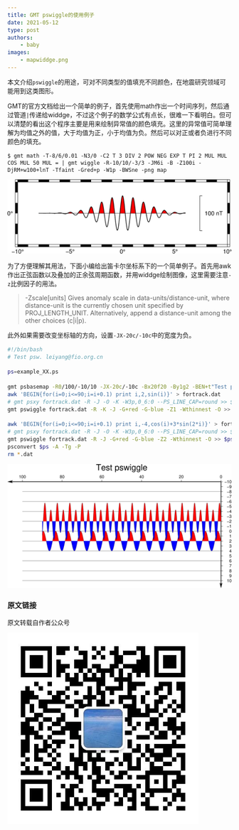 ```yaml
---
title: GMT pswiggle的使用例子
date: 2021-05-12
type: post
authors:
    - baby
images:
    - mapwiddge.png
---
```


本文介绍`pswiggle`的用途，可对不同类型的值填充不同颜色，在地震研究领域可能用到这类图形。


GMT的官方文档给出一个简单的例子，首先使用math作出一个时间序列，然后通过管道`|`传递给widdge，不过这个例子的数学公式有点长，很难一下看明白。但可以清楚的看出这个程序主要是用来绘制异常值的颜色填充。这里的异常值可简单理解为均值之外的值，大于均值为正，小于均值为负。然后可以对正或者负进行不同颜色的填充。

```
$ gmt math -T-8/6/0.01 -N3/0 -C2 T 3 DIV 2 POW NEG EXP T PI 2 MUL MUL COS MUL 50 MUL = | gmt wiggle -R-10/10/-3/3 -JM6i -B -Z100i -DjRM+w100+lnT -Tfaint -Gred+p -W1p -BWSne -png map
```
![](mapwiddge.png)

为了方便理解其用法，下面小编给出笛卡尔坐标系下的一个简单例子。首先用awk作出正弦函数以及叠加的正余弦周期函数，并用widdge绘制图像，这里需要注意`-z`比例因子的用法。

>-Zscale[units]
>Gives anomaly scale in data-units/distance-unit, where distance-unit is the currently chosen unit specified by PROJ_LENGTH_UNIT. Alternatively, append a distance-unit among the other choices (c|i|p).

此外如果需要改变坐标轴的方向，设置`-JX-20c/-10c`中的宽度为负。

```bash
#!/bin/bash
# Test psw. leiyang@fio.org.cn

ps=example_XX.ps

gmt psbasemap -R0/100/-10/10 -JX-20c/-10c -Bx20f20 -By1g2 -BEN+t"Test pswiggle" -K --MAP_FRAME_TYPE=graph --MAP_VECTOR_SHAPE=0.5 > $ps
awk 'BEGIN{for(i=0;i<=90;i=i+0.1) print i,2,sin(i)}' > fortrack.dat
# gmt psxy fortrack.dat -R -J -O -K -W3p,0_6:0 --PS_LINE_CAP=round >> $ps
gmt pswiggle fortrack.dat -R -K -J -G+red -G-blue -Z1 -Wthinnest -O >> $ps

awk 'BEGIN{for(i=0;i<=90;i=i+0.1) print i,-4,cos(i)+3*sin(2*i)}' > fortrack.dat
# gmt psxy fortrack.dat -R -J -O -K -W3p,0_6:0 --PS_LINE_CAP=round >> $ps
gmt pswiggle fortrack.dat -R -J -G+red -G-blue -Z2 -Wthinnest -O >> $ps
psconvert $ps -A -Tg -P
rm *.dat

```

![](example_30.png)

### 原文链接

原文转载自作者公众号

![](QR.jpg)
